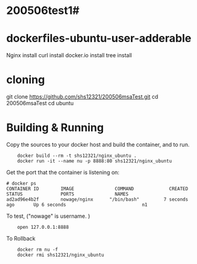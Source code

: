 # 200506test1#

# dockerfiles-ubuntu-user-adderable
Nginx install
curl install
docker.io install
tree install

# cloning
git clone https://github.com/shs12321/200506msaTest.git
cd 200506msaTest
cd ubuntu

# Building & Running

Copy the sources to your docker host and build the container, and to run.
```
	docker build --rm -t shs12321/nginx_ubuntu .
	docker run -it --name nu -p 8888:80 shs12321/nginx_ubuntu
```
Get the port that the container is listening on:

```
# docker ps
CONTAINER ID        IMAGE               COMMAND             CREATED             STATUS              PORTS               NAMES
ad2ad96e4b2f        nowage/nginx      "/bin/bash"         7 seconds ago       Up 6 seconds                            n1
```

To test, ("nowage" is username. )
```
	open 127.0.0.1:8888
```
To Rollback
```
    docker rm nu -f
    docker rmi shs12321/nginx_ubuntu
```
